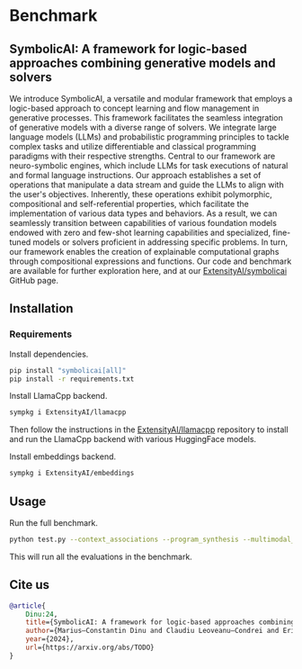 # Benchmark

## SymbolicAI: A framework for logic-based approaches combining generative models and solvers

We introduce SymbolicAI, a versatile and modular framework that employs a logic-based approach to concept learning and flow management in generative processes. This framework facilitates the seamless integration of generative models with a diverse range of solvers. We integrate large language models (LLMs) and probabilistic programming principles to tackle complex tasks and utilize differentiable and classical programming paradigms with their respective strengths. Central to our framework are neuro-symbolic engines, which include LLMs for task executions of natural and formal language instructions. Our approach establishes a set of  operations that manipulate a data stream and guide the LLMs to align with the user's objectives. Inherently, these operations exhibit polymorphic, compositional and self-referential properties, which facilitate the implementation of various data types and behaviors. As a result, we can seamlessly transition between capabilities of various foundation models endowed with zero and few-shot learning capabilities and specialized, fine-tuned models or solvers proficient in addressing specific problems. In turn, our framework enables the creation of explainable computational graphs through compositional expressions and functions.
Our code and benchmark are available for further exploration here, and at our [ExtensityAI/symbolicai](https://github.com/ExtensityAI/symbolicai) GitHub page.

## Installation

### Requirements

Install dependencies.

```bash
pip install "symbolicai[all]"
pip install -r requirements.txt
```

Install LlamaCpp backend.

```bash
sympkg i ExtensityAI/llamacpp
```

Then follow the instructions in the [ExtensityAI/llamacpp](https://github.com/ExtensityAI/llamacpp) repository to install and run the LlamaCpp backend with various HuggingFace models.

Install embeddings backend.

```bash
sympkg i ExtensityAI/embeddings
```

## Usage

Run the full benchmark.

```bash
python test.py --context_associations --program_synthesis --multimodal_bindings --components --computation_graphs
```

This will run all the evaluations in the benchmark.

## Cite us

```bibtex
@article{
    Dinu:24,
    title={SymbolicAI: A framework for logic-based approaches combining generative models and solvers},
    author={Marius–Constantin Dinu and Claudiu Leoveanu–Condrei and Eric Mitchell and Christopher D Manning and Stefano Ermon and Sepp Hochreiter},
    year={2024},
    url={https://arxiv.org/abs/TODO}
}
```